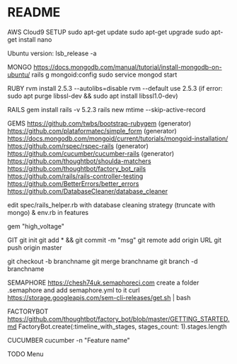 # README

AWS Cloud9 SETUP
sudo apt-get update
sudo apt-get upgrade
sudo apt-get install nano

Ubuntu version: lsb_release -a

MONGO
https://docs.mongodb.com/manual/tutorial/install-mongodb-on-ubuntu/
rails g mongoid:config
sudo service mongod start

RUBY
rvm install 2.5.3 --autolibs=disable
rvm --default use 2.5.3
(if error: sudo apt purge libssl-dev && sudo apt install libssl1.0-dev)

RAILS
gem install rails -v 5.2.3
rails new mtime  --skip-active-record

GEMS
https://github.com/twbs/bootstrap-rubygem (generator)
https://github.com/plataformatec/simple_form (generator)
https://docs.mongodb.com/mongoid/current/tutorials/mongoid-installation/
https://github.com/rspec/rspec-rails (generator)
https://github.com/cucumber/cucumber-rails (generator)
https://github.com/thoughtbot/shoulda-matchers
https://github.com/thoughtbot/factory_bot_rails
https://github.com/rails/rails-controller-testing
https://github.com/BetterErrors/better_errors
https://github.com/DatabaseCleaner/database_cleaner

edit spec/rails_helper.rb with database cleaning strategy (truncate with mongo)
& env.rb in features

gem "high_voltage"

GIT
git init
git add * && git commit -m "msg"
git remote add origin URL
git push origin master

git checkout -b branchname
git merge branchname
git branch -d branchname

SEMAPHORE
https://chesh74uk.semaphoreci.com
create a folder .semaphore and add semaphore.yml to it
curl https://storage.googleapis.com/sem-cli-releases/get.sh | bash

FACTORYBOT
https://github.com/thoughtbot/factory_bot/blob/master/GETTING_STARTED.md
FactoryBot.create(:timeline_with_stages, stages_count: 1).stages.length

CUCUMBER
cucumber -n "Feature name"

TODO
Menu
